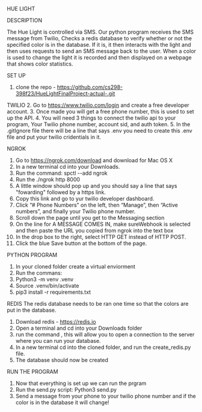 HUE LIGHT

DESCRIPTION

The Hue Light is controlled via SMS. Our python program receives the SMS message from Twilio, Checks a redis database to verify whether or not the specified color is in the database. If it is, it then interacts with the light and then uses requests to send an SMS message back to the user. When a color is used to change the light it is recorded and then displayed on a webpage that shows color statistics.

SET UP
1. clone the repo - https://github.com/cs298-398f23/HueLightFinalProject-actual-.git
   
TWILIO
2. Go to https://www.twilio.com/login and create a free developer account.
3. Once made you will get a free phone number, this is used to set up the API.
4. You will need 3 things to connect the twilio api to your program, Your Twilio phone number, account sid, and auth token.
5. In the .gitIgnore file there will be a line that says .env you need to create this .env file and put your twilio cridentials in it.

NGROK
1. Go to https://ngrok.com/download and download for Mac OS X
2. In a new terminal cd into your Downloads.
3. Run the command: spctl --add ngrok
4. Run the ./ngrok http 8000
5. A little window should pop up and you should say a line that says "fowarding" followed by a https link.
6. Copy this link and go to yur twilio developer dashboard.
7. Click “# Phone Numbers” on the left, then “Manage”, then “Active numbers”, and finally your Twilio phone number.
8. Scroll down the page until you get to the Messaging section
9. On the line for A MESSAGE COMES IN, make sureWebhook is selected and then paste the URL you copied from ngrok into the text box
10. In the drop box to the right, select HTTP GET instead of HTTP POST.
11. Click the blue Save button at the bottom of the page.
    
PYTHON PROGRAM
1. In your cloned folder create a virtual enviorment
2. Run the commans:
3. Python3 -m venv .venv
4. Source .venv/bin/activate
5. pip3 install -r requirements.txt

REDIS
The redis database needs to be ran one time so that the colors are put in the database.
1. Download redis - https://redis.io
2. Open a terminal and cd into your Downloads folder
3. run the command <redis-server>, this will allow you to open a connection to the server where you can run your database.
4. In a new terminal cd into the cloned folder, and run the create_redis.py file.
5. The database should now be created

RUN THE PROGRAM
1. Now that everything is set up we can run the prgram
2. Run the send.py script: Python3 send.py
3. Send a message from your phone to your twilio phone number and if the color is in the database it will change!




